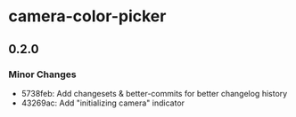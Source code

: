 # camera-color-picker

## 0.2.0

### Minor Changes

- 5738feb: Add changesets & better-commits for better changelog history
- 43269ac: Add "initializing camera" indicator
